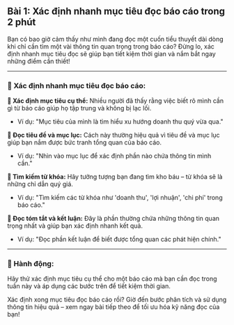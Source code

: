## Bài 1: Xác định nhanh mục tiêu đọc báo cáo trong 2 phút

Bạn có bao giờ cảm thấy như mình đang đọc một cuốn tiểu thuyết dài dòng khi chỉ cần tìm một vài thông tin quan trọng trong báo cáo? Đừng lo, xác định nhanh mục tiêu đọc sẽ giúp bạn tiết kiệm thời gian và nắm bắt ngay những điểm cần thiết!

---

### 📌 Xác định nhanh mục tiêu đọc báo cáo:

**🔹 Xác định mục tiêu cụ thể:**
Nhiều người đã thấy rằng việc biết rõ mình cần gì từ báo cáo giúp họ tập trung và không bị lạc lối.

- Ví dụ: "Mục tiêu của mình là tìm hiểu xu hướng doanh thu quý vừa qua."

**🔹 Đọc tiêu đề và mục lục:**
Cách này thường hiệu quả vì tiêu đề và mục lục giúp bạn nắm được bức tranh tổng quan của báo cáo.

- Ví dụ: "Nhìn vào mục lục để xác định phần nào chứa thông tin mình cần."

**🔹 Tìm kiếm từ khóa:**
Hãy tưởng tượng bạn đang tìm kho báu – từ khóa sẽ là những chỉ dẫn quý giá.

- Ví dụ: "Tìm kiếm các từ khóa như 'doanh thu', 'lợi nhuận', 'chi phí' trong báo cáo."

**🔹 Đọc tóm tắt và kết luận:**
Đây là phần thường chứa những thông tin quan trọng nhất và giúp bạn xác định nhanh kết quả.

- Ví dụ: "Đọc phần kết luận để biết được tổng quan các phát hiện chính."

---

### 🚀 Hành động:

Hãy thử xác định mục tiêu cụ thể cho một báo cáo mà bạn cần đọc trong tuần này và áp dụng các bước trên để tiết kiệm thời gian.

Xác định xong mục tiêu đọc báo cáo rồi? Giờ đến bước phân tích và sử dụng thông tin hiệu quả – xem ngay bài tiếp theo để tối ưu hóa kỹ năng đọc của bạn!